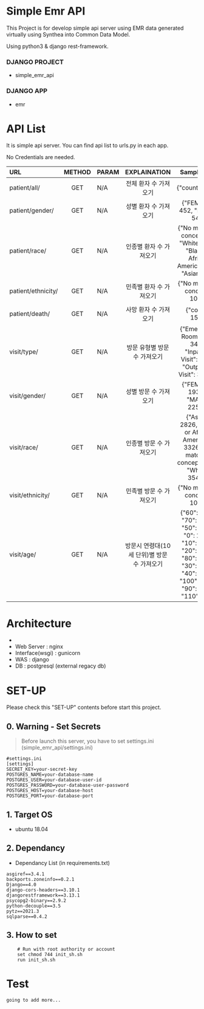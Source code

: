 # Simple Emr API

This Project is for develop simple api server using EMR data generated virtually using Synthea into Common Data Model.

Using python3 & django rest-framework.

### DJANGO PROJECT

- simple_emr_api

### DJANGO APP 

- emr

# API List

It is simple api server. You can find api list to urls.py in each app.

No Credentials are needed.

| URL                               |METHOD| PARAM                                                      |        EXPLAINATION        |                                                                   Sample Data                                                                   |
|:----------------------------------|:---:|:-----------------------------------------------------------|:--------------------------:|:-----------------------------------------------------------------------------------------------------------------------------------------------:|
| patient/all/                      |  GET   | N/A                                                        |        전체 환자 수 가져오기        |                                                                 {"count":1000}                                                                  |
| patient/gender/                   |  GET   | N/A                                    |        성별 환자 수 가져오기        |                                                          {"FEMALE": 452, "MALE": 548}                                                           |
| patient/race/                     |  GET  | N/A                                     |       인종별 환자 수 가져오기        |                             {"No matching concept": 4, "White": 845, "Black or African American": 86, "Asian": 65}                              |
| patient/ethnicity/                |GET| N/A  |       민족별 환자 수 가져오기        |                                                          {"No matching concept": 1000}                                                          |
| patient/death/                    |GET| N/A       |        사망 환자 수 가져오기        |                                                                 {"count": 152"}                                                                 |
| visit/type/                       |GET| N/A                                                        |      방문 유형별 방문 수 가져오기      |                               {"Emergency Room Visit": 3475, "Inpatient Visit": 1309, "Outpatient Visit": 37026}                                |
| visit/gender/                     |GET| N/A                         |        성별 방문 수 가져오기        |                                                        {"FEMALE": 19307, "MALE": 22503}                                                         |
| visit/race/                       |GET| N/A                                       |       인종별 방문 수 가져오기        |                         {"Asian": 2826, "Black or African American": 3326, "No matching concept": 171, "White": 35487}                          |
| visit/ethnicity/                  |GET| N/A                                           |       민족별 방문 수 가져오기        |                                                          {"No matching concept": 1000}                                                          |
| visit/age/                        |GET| N/A                                      | 방문시 연령대(10세 단위)별 방문 수 가져오기 |{"60": 4995, "70": 4012, "50": 6141, "0": 1178, "10": 2366, "20": 3867, "80": 3621, "30": 3376, "40": 4167, "100": 4913, "90": 2621, "110": 553} |

# Architecture
-
- Web Server : nginx 
- Interface(wsgi) : gunicorn 
- WAS : django 
- DB : postgresql (external regacy db)

# SET-UP

Please check this "SET-UP" contents before start this project.

## 0. Warning - Set Secrets

 > Before launch this server, you have to set settings.ini (simple_emr_api/settings.ini)

```
#settings.ini
[settings]
SECRET_KEY=your-secret-key 
POSTGRES_NAME=your-database-name 
POSTGRES_USER=your-database-user-id 
POSTGRES_PASSWORD=your-database-user-password 
POSTGRES_HOST=your-database-host
POSTGRES_PORT=your-database-port
```


## 1. Target OS

- ubuntu 18.04

## 2. Dependancy

- Dependancy List (in requirements.txt)

```
asgiref==3.4.1
backports.zoneinfo==0.2.1
Django==4.0
django-cors-headers==3.10.1
djangorestframework==3.13.1
psycopg2-binary==2.9.2
python-decouple==3.5
pytz==2021.3
sqlparse==0.4.2
```

## 3. How to set

```
    # Run with root authority or account
    set chmod 744 init_sh.sh 
    run init_sh.sh
```

# Test
    going to add more...
